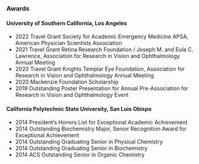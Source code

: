 ### Awards

#### University of Southern California, Los Angeles

* 2022 Travel Grant Society for Academic Emergency Medicine APSA, American Physician Scientists Association 
* 2021 Travel Grant Retina Research Foundation / Joseph M. and Eula C. Lawrence, Association for Research in Vision and Ophthalmology Annual Meeting 
* 2020 Travel Grant Knights Templar Eye Foundation, Association for Research in Vision and Ophthalmology Annual Meeting
* 2020 Mackenzie Foundation Scholarship 
* 2019 Outstanding Poster Presentation for Annual Pre-Association for Research in Vision and Ophthalmology Event

#### California Polytechnic State University, San Luis Obispo

* 2014 President’s Honors List for Exceptional Academic Achievement
* 2014 Outstanding Biochemistry Major, Senior Recognition Award for Exceptional Achievement
* 2014 Outstanding Graduating Senior in Physical Chemistry
* 2014 Outstanding Graduating Senior in Biochemistry
* 2014 ACS Outstanding Senior in Organic Chemistry